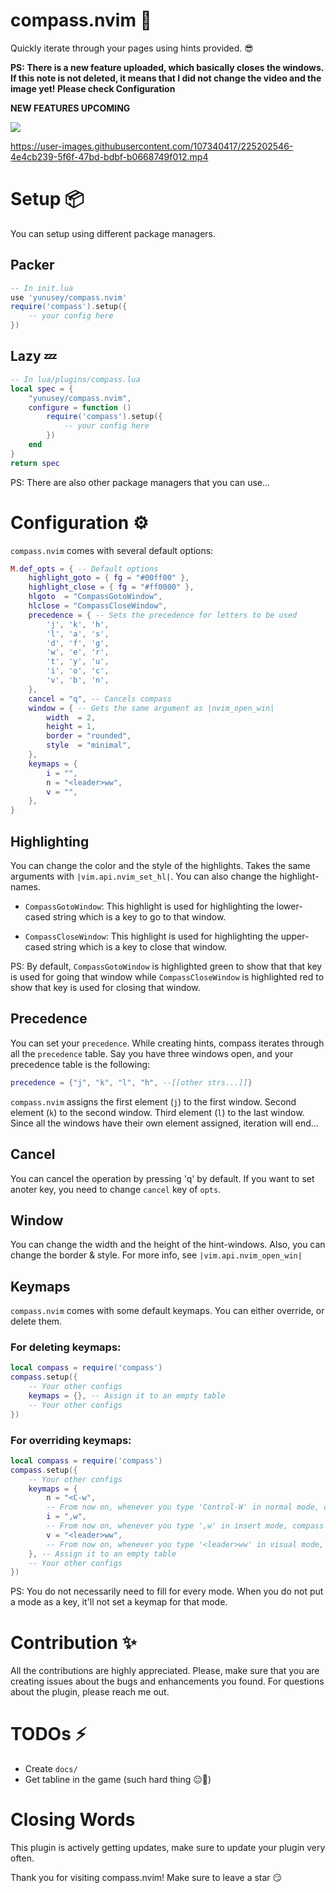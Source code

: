 # compass.nvim 🧭
Quickly iterate through your pages using hints provided. 😎

**PS: There is a new feature uploaded, which basically closes the windows. If this note is not deleted, it means that I did not change the video and the image yet! Please check Configuration**

**NEW FEATURES UPCOMING**

![](https://user-images.githubusercontent.com/107340417/225203822-956b351c-5c3e-492e-b22d-4b1f226d969a.png)

https://user-images.githubusercontent.com/107340417/225202546-4e4cb239-5f6f-47bd-bdbf-b0668749f012.mp4

# Setup 📦
You can setup using different package managers.

## Packer
```lua
-- In init.lua
use 'yunusey/compass.nvim'
require('compass').setup({
  	-- your config here
})
```

## Lazy 💤
```lua
-- In lua/plugins/compass.lua
local spec = {
  	"yunusey/compass.nvim",
  	configure = function ()
    	require('compass').setup({
      		-- your config here
    	})
  	end
}
return spec 
```

PS: There are also other package managers that you can use...

# Configuration ⚙️
`compass.nvim` comes with several default options:
```lua
M.def_opts = { -- Default options
	highlight_goto = { fg = "#00ff00" },
	highlight_close = { fg = "#ff0000" },
	hlgoto  = "CompassGotoWindow",
	hlclose = "CompassCloseWindow",
	precedence = { -- Sets the precedence for letters to be used
		'j', 'k', 'h',
		'l', 'a', 's',
		'd', 'f', 'g',
		'w', 'e', 'r',
		't', 'y', 'u',
		'i', 'o', 'c',
		'v', 'b', 'n',
	},
	cancel = "q", -- Cancels compass
	window = { -- Gets the same argument as |nvim_open_win|
		width  = 2,
		height = 1,
		border = "rounded",
		style  = "minimal",
	},
	keymaps = {
		i = "",
		n = "<leader>ww",
		v = "",
	},
}
```

## Highlighting
You can change the color and the style of the highlights. Takes the same arguments with ```|vim.api.nvim_set_hl|```. You can also change the highlight-names.

* `CompassGotoWindow`: This highlight is used for highlighting the lower-cased string which is a key to go to that window.

* `CompassCloseWindow`: This highlight is used for highlighting the upper-cased string which is a key to close that window.

PS: By default, `CompassGotoWindow` is highlighted green to show that that key is used for going that window while `CompassCloseWindow` is highlighted red to show that key is used for closing that window. 

## Precedence
You can set your ```precedence```. While creating hints, compass iterates through all the ```precedence``` table. Say you have three windows open, and your precedence table is the following:
```lua
precedence = {"j", "k", "l", "h", --[[other strs...]]}
```

`compass.nvim` assigns the first element (`j`) to the first window. Second element (`k`) to the second window. Third element (`l`) to the last window. Since all the windows have their own element assigned, iteration will end...
 
## Cancel
You can cancel the operation by pressing 'q' by default. If you want to set anoter key, you need to change `cancel` key of `opts`.

## Window
You can change the width and the height of the hint-windows. Also, you can change the border & style. For more info, see ```|vim.api.nvim_open_win|```

## Keymaps
`compass.nvim` comes with some default keymaps. You can either override, or delete them.

### For deleting keymaps:

```lua
local compass = require('compass')
compass.setup({
	-- Your other configs
	keymaps = {}, -- Assign it to an empty table
	-- Your other configs
})
```

### For overriding keymaps:

```lua
local compass = require('compass')
compass.setup({
	-- Your other configs
	keymaps = {
		n = "<C-w",
		-- From now on, whenever you type 'Control-W' in normal mode, compass will be executed...
		i = ",w",
		-- From now on, whenever you type ',w' in insert mode, compass will be executed
		v = "<leader>ww",
		-- From now on, whenever you type '<leader>ww' in visual mode, compass will be executed
	}, -- Assign it to an empty table
	-- Your other configs
})
```

PS: You do not necessarily need to fill for every mode. When you do not put a mode as a key, it'll not set a keymap for that mode.

# Contribution ✨
All the contributions are highly appreciated. Please, make sure that you are creating issues about the bugs and enhancements you found. For questions about the plugin, please reach me out.

# TODOs ⚡
* Create ```docs/```
* Get tabline in the game (such hard thing 😐🥲)

# Closing Words
This plugin is actively getting updates, make sure to update your plugin very often.

Thank you for visiting compass.nvim! Make sure to leave a star 😏
